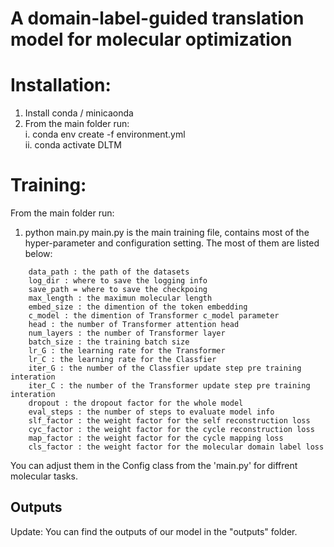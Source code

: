 # A domain-label-guided translation model for molecular optimization

# Installation:
1. Install conda / minicaonda
2. From the main folder run:\
    i. conda env create -f environment.yml\
    ii. conda activate DLTM



# Training:
From the main folder run:

1. python main.py 
main.py is the main training file, contains most of the hyper-parameter and configuration setting.
The most of them are listed below:
```
    data_path : the path of the datasets
    log_dir : where to save the logging info
    save_path = where to save the checkpoing
    max_length : the maximun molecular length 
    embed_size : the dimention of the token embedding
    c_model : the dimention of Transformer c_model parameter
    head : the number of Transformer attention head
    num_layers : the number of Transformer layer
    batch_size : the training batch size
    lr_G : the learning rate for the Transformer
    lr_C : the learning rate for the Classfier
    iter_G : the number of the Classfier update step pre training interation
    iter_C : the number of the Transformer update step pre training interation
    dropout : the dropout factor for the whole model
    eval_steps : the number of steps to evaluate model info
    slf_factor : the weight factor for the self reconstruction loss
    cyc_factor : the weight factor for the cycle reconstruction loss
    map_factor : the weight factor for the cycle mapping loss
    cls_factor : the weight factor for the molecular domain label loss
```
You can adjust them in the Config class from the 'main.py' for diffrent molecular tasks.



## Outputs

Update: You can find the outputs of our model in the "outputs" folder.